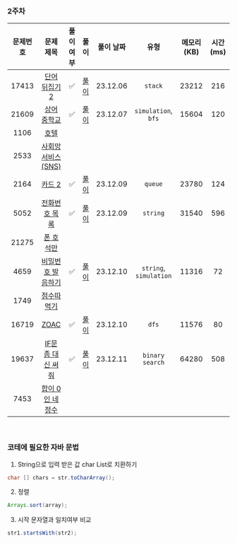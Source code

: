 ### 2주차

| 문제번호 |                         문제 제목                     | 풀이 여부 |                    풀이                    |  풀이 날짜   |     유형      |  메모리(KB) |    시간(ms)   |
|:----:|:-----------------------------------------------------:|:-:|:----------------------------------------:|:--------:|:-----------:|:----------:|:---------:|
|17413| [단어 뒤집기 2](https://www.acmicpc.net/problem/17413) | ✅ | [풀이](./BOJ_17413_단어뒤집기2.java) | 23.12.06 | `stack` | 23212 | 216 |
|21609| [상어 중학교](https://www.acmicpc.net/problem/21609) | ✅  | [풀이](./BOJ_21609_상어중학교.java) | 23.12.07 | `simulation`, `bfs` | 15604 | 120 |
|1106| [호텔](https://www.acmicpc.net/problem/1106) |   |   |  |        | | |
|2533| [사회망 서비스(SNS)](https://www.acmicpc.net/problem/2533) |    |    |  |       |  | |
|2164| [카드 2](https://www.acmicpc.net/problem/2164) |  ✅  | [풀이](./BOJ_2164_카드2.java)  | 23.12.09 |  `queue`   | 23780 | 124 |
|5052| [전화번호 목록](https://www.acmicpc.net/problem/5052) | ✅  |  [풀이](./BOJ_5052_전화번호목록.java)    | 23.12.09 |    `string`   | 31540  | 596 |
|21275| [폰 호석만](https://www.acmicpc.net/problem/21275) |  |   |  |       | | |
|4659| [비밀번호 발음하기](https://www.acmicpc.net/problem/4659) |  ✅  |  [풀이](./BOJ_4659_비밀번호발음하기.java)  | 23.12.10 |  `string`, `simulation`    | 11316 | 72 |
|1749| [점수따먹기](https://www.acmicpc.net/problem/1749) |    |       |  |        | | |
|16719| [ZOAC](https://www.acmicpc.net/problem/16719) |  ✅    | [풀이](./BOJ_16719_ZOAC.java)   | 23.12.10 |  `dfs`    | 11576 | 80 |
|19637| [IF문 좀 대신 써줘](https://www.acmicpc.net/problem/19637) |   ✅   |  [풀이](./BOJ_19637_IF문좀대신써줘.java)       | 23.12.11 | `binary search` | 64280 | 508 |
|7453| [합이 0인 네 정수](https://www.acmicpc.net/problem/7453) |    |  |  |       | | |


<br>

### 코테에 필요한 자바 문법

1. String으로 입력 받은 값 char List로 치환하기
```java
char [] chars = str.toCharArray();
```
2. 정렬
```java
Arrays.sort(array);
```
3. 시작 문자열과 일치여부 비교
```java
str1.startsWith(str2);
```
